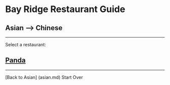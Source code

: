 # Bay Ridge Restaurant Guide
## Asian --> Chinese
---
Select a restaurant:
## [Panda](https://www.pandabrooklyn.com/)
---
[Back to Asian] (asian.md)
Start Over